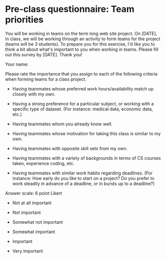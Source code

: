 # Pre-class questionnaire: Team priorities

You will be working in teams on the term long web site project. On [DATE], in class, we will be working through an activity to form teams for the project (teams will be 3 students). To prepare you for this exercise, I'd like you to think a bit about what's important to you when working in teams. Please fill out this survey by [DATE]. Thank you!

Your name: 	

Please rate the importance that you assign to each of the following criteria when forming teams for a class project. 

- Having teammates whose preferred work hours/availability match up closely with my own.

- Having a strong preference for a particular subject, or working with a specific type of dataset. (For instance: medical data, economic data, etc.)

- Having teammates whom you already know well.

- Having teammates whose motivation for taking this class is similar to my own.

- Having teammates with opposite skill sets from my own.

- Having teammates with a variety of backgrounds in terms of CS courses taken, experience coding, etc.

- Having teammates with similar work habits regarding deadlines. (For instance: How early do you like to start on a project? Do you prefer to work steadily in advance of a deadline, or in bursts up to a deadline?)

Answer scale: 6 point Likert 

- Not at all important

- Not important

- Somewhat not important

- Somewhat important

- Important

- Very important